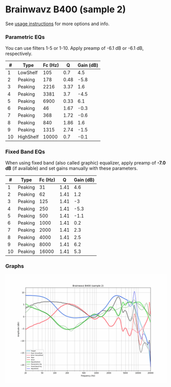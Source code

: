 # Brainwavz B400 (sample 2)
See [usage instructions](https://github.com/jaakkopasanen/AutoEq#usage) for more options and info.

### Parametric EQs
You can use filters 1-5 or 1-10. Apply preamp of -6.1 dB or -6.1 dB, respectively.

|   # | Type      |   Fc (Hz) |    Q |   Gain (dB) |
|-----|-----------|-----------|------|-------------|
|   1 | LowShelf  |       105 | 0.7  |         4.5 |
|   2 | Peaking   |       178 | 0.48 |        -5.8 |
|   3 | Peaking   |      2216 | 3.37 |         1.6 |
|   4 | Peaking   |      3381 | 3.7  |        -4.5 |
|   5 | Peaking   |      6900 | 0.33 |         6.1 |
|   6 | Peaking   |        46 | 1.67 |        -0.3 |
|   7 | Peaking   |       368 | 1.72 |        -0.6 |
|   8 | Peaking   |       840 | 1.86 |         1.6 |
|   9 | Peaking   |      1315 | 2.74 |        -1.5 |
|  10 | HighShelf |     10000 | 0.7  |        -0.1 |

### Fixed Band EQs
When using fixed band (also called graphic) equalizer, apply preamp of **-7.0 dB** (if available) and set gains manually with these parameters.

|   # | Type    |   Fc (Hz) |    Q |   Gain (dB) |
|-----|---------|-----------|------|-------------|
|   1 | Peaking |        31 | 1.41 |         4.6 |
|   2 | Peaking |        62 | 1.41 |         1.2 |
|   3 | Peaking |       125 | 1.41 |        -3   |
|   4 | Peaking |       250 | 1.41 |        -5.3 |
|   5 | Peaking |       500 | 1.41 |        -1.1 |
|   6 | Peaking |      1000 | 1.41 |         0.2 |
|   7 | Peaking |      2000 | 1.41 |         2.3 |
|   8 | Peaking |      4000 | 1.41 |         2.5 |
|   9 | Peaking |      8000 | 1.41 |         6.2 |
|  10 | Peaking |     16000 | 1.41 |         5.3 |

### Graphs
![](./Brainwavz%20B400%20(sample%202).png)
